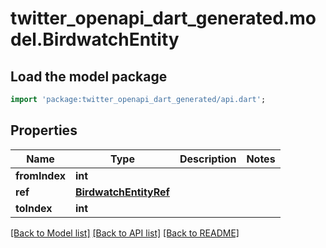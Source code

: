 # twitter_openapi_dart_generated.model.BirdwatchEntity

## Load the model package
```dart
import 'package:twitter_openapi_dart_generated/api.dart';
```

## Properties
Name | Type | Description | Notes
------------ | ------------- | ------------- | -------------
**fromIndex** | **int** |  | 
**ref** | [**BirdwatchEntityRef**](BirdwatchEntityRef.md) |  | 
**toIndex** | **int** |  | 

[[Back to Model list]](../README.md#documentation-for-models) [[Back to API list]](../README.md#documentation-for-api-endpoints) [[Back to README]](../README.md)


